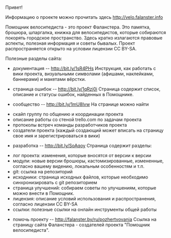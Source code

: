 Привет!

Информацию о проекте можно прочитать здесь http://velo.falanster.info

Помощник велосипедиста - это проект Фаланстера.
Это памятка, брошюра, шпаргалка, книжка для велосипедистов, которые собираются покорять городское пространство. 
Здесь кратко излагаются правовые аспекты, полезная информация и советы бывалых.
Проект распространяется открыто на условии лицензии CC BY-SA.

Полезные разделы сайта:

- документация -- http://bit.ly/1sR4PHs
Инструкция, как работать с вики проекта, визуальными символами (афишами, наклейками, баннерами) и макетами вёрстки.

- страница ошибок -- http://bit.ly/1qRzj0i
Страница содержит список, описание и статусы ошибок, найденных в Помощнике.

- сообщество -- http://bit.ly/1mU8Ivw
На странице можно найти 
* скайп группу по общению и координации проекта
* описание работы со стеной trello.com по задачам проекта
* протоколы встреч команды разработчиков проекта
* создатели проекта (каждый создающий может вписать на страницу свое имя и зарегистрироваться в вики)

- разработка -- http://bit.ly/SoAqoy
Страница содержит разделы:
* лог проекта: изменения, которые вносятся от версии к версии
* модули: новые версии брошюры, кастомизированные, измененные, согласно вашему видению, локальным особенностям и т.п.
* git: ссылка на репозиторий
* исходники: страница исходных файлов, которые необходимо синхронизировать с git репозиторием
* страница улучшений: собираем советы по улучшениям, которые можно внести в Помощник.
* лицензия: описание условий использования и распространения, согласно лицензии СС BY-SA
* ccылки: полезные ссылки на онлайн инструменты общей работы

- помочь проекту -- http://falanster.by/ru/pozhertvovania
Ссылка на страницу сайта Фаланстера - cоздателей проекта "Помощник велосипедиста".
